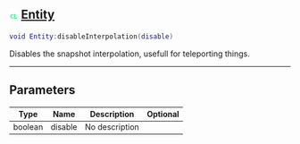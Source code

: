 ## ![client](.gitbook/assets/client.png) [Entity](home/Entity)



```lua
void Entity:disableInterpolation(disable)
```

Disables the snapshot interpolation, usefull for teleporting things.

------
## Parameters

| Type   | Name | Description | Optional |
| ------ | ---- | ----------- | -------: |
| boolean | disable | No description |  |


